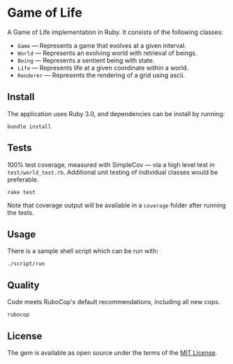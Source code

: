 # Game of Life

A Game of Life implementation in Ruby. It consists of the following classes:

* `Game` — Represents a game that evolves at a given interval.
* `World` — Represents an evolving world with retrieval of beings.
* `Being` — Represents a sentient being with state.
* `Life` — Represents life at a given coordinate within a world.
* `Renderer` — Represents the rendering of a grid using ascii.

## Install

The application uses Ruby 3.0, and dependencies can be install by running:

```shell
bundle install
```

## Tests

100% test coverage, measured with SimpleCov — via a high level test in `test/world_test.rb`. Additional unit testing of individual classes would be preferable.

```shell
rake test
```

Note that coverage output will be available in a `coverage` folder after running the tests.

## Usage

There is a sample shell script which can be run with:

```shell
./script/run
```

## Quality

Code meets RuboCop's default recommendations, including all new cops.

```shell
rubocop
```

## License

The gem is available as open source under the terms of the [MIT License](https://opensource.org/licenses/MIT).